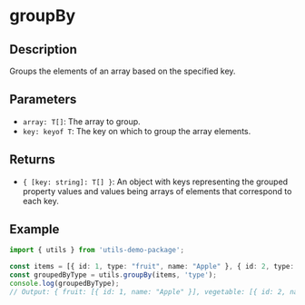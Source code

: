 
# groupBy

## Description
Groups the elements of an array based on the specified key.

## Parameters
- `array: T[]`: The array to group.
- `key: keyof T`: The key on which to group the array elements.

## Returns
- `{ [key: string]: T[] }`: An object with keys representing the grouped property values and values being arrays of elements that correspond to each key.

## Example
```typescript
import { utils } from 'utils-demo-package';

const items = [{ id: 1, type: "fruit", name: "Apple" }, { id: 2, type: "vegetable", name: "Carrot" }];
const groupedByType = utils.groupBy(items, 'type');
console.log(groupedByType);
// Output: { fruit: [{ id: 1, name: "Apple" }], vegetable: [{ id: 2, name: "Carrot" }] }
